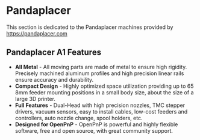 # Pandaplacer

This section is dedicated to the Pandaplacer machines provided by https://pandaplacer.com

## Pandaplacer A1 Features

- **All Metal** - All moving parts are made of metal to ensure high rigidity. Precisely machined aluminum profiles and high precision linear rails ensure accuracy and durability.
- **Compact Design** - Highly optimized space utilization providing up to 65 8mm feeder mounting positions in a small body size, about the size of a large 3D printer.
- **Full Features** - Dual-Head with high precision nozzles, TMC stepper drivers, vacuum sensors, easy to install cables, low-cost feeders and controllers, auto nozzle change, spool holders, etc.
- **Designed for OpenPnP** - OpenPnP is powerful and highly flexible software, free and open source, with great community support.
